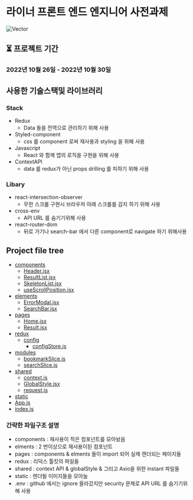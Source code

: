 # 라이너 프론트 엔드 엔지니어 사전과제
![Vector](https://user-images.githubusercontent.com/48500149/198866426-3e45e034-7ff7-4da8-9c38-6dcd44abdbf6.png)

## ⏳ 프로젝트 기간
### 2022년 10월 26일 - 2022년 10월 30일
## 사용한 기술스택및 라이브러리
### Stack
* Redux
  * Data 들을 전역으로 관리하기 위해 사용
* Styled-component
  * css 를 component 로써 재사용과 styling 을 위해 사용
* Javascript
  * React 와 함께 앱의 로직을 구현을 위해 사용
* ContextAPI
  * data 를 redux가 아닌 props drilling 를 피하기 위해 사용
### Libary
- react-intersection-observer
  * 무한 스크롤 구현시 브라우저 아래 스크롤를 감지 하기 위해 사용
- cross-env
  * API URL 를 숨기기위해 사용
- react-router-dom
  * 뒤로 가기나 search-bar 에서 다른 component로 navigate 하기 위해사용

## Project file tree
 * [components](https://github.com/byjgpark/Liner_Project/tree/main/src/components)
   * [Header.jsx]([./dir2/file21.ext](https://github.com/byjgpark/Liner_Project/blob/main/src/components/Header.jsx))
   * [ResultList.jsx]([./dir2/file21.ext](https://github.com/byjgpark/Liner_Project/blob/main/src/components/ResultList.jsx))
   * [SkeletonList.jsx]([./dir2/file21.ext](https://github.com/byjgpark/Liner_Project/blob/main/src/components/SkeletonList.jsx))
   * [useScrollPosition.jsx]([./dir2/file21.ext](https://github.com/byjgpark/Liner_Project/blob/main/src/components/useScrollPosition.js))
 * [elements]([./dir2](https://github.com/byjgpark/Liner_Project/tree/main/src/elements))
   * [ErrorModal.jsx]([./dir2/file21.ext](https://github.com/byjgpark/Liner_Project/blob/main/src/elements/ErrorModal.jsx))
   * [SearchBar.jsx]([./dir2/file22.ext](https://github.com/byjgpark/Liner_Project/blob/main/src/elements/SearchBar.jsx))
 * [pages]([./dir1](https://github.com/byjgpark/Liner_Project/tree/main/src/pages))
   * [Home.jsx]([./dir1/file11.ext](https://github.com/byjgpark/Liner_Project/blob/main/src/pages/Home.jsx))
   * [Result.jsx]([./dir1/file12.ext](https://github.com/byjgpark/Liner_Project/blob/main/src/pages/Result.jsx))
 * [redux]([./dir1](https://github.com/byjgpark/Liner_Project/tree/main/src/redux))
   * [config]([./dir1/file12.ext](https://github.com/byjgpark/Liner_Project/tree/main/src/redux/config))
     * [configStore.js]([./dir1/file12.ext](https://github.com/byjgpark/Liner_Project/blob/main/src/redux/config/configStore.js))
 * [modules]([./file_in_root.ext](https://github.com/byjgpark/Liner_Project/tree/main/src/redux/modules))
   * [bookmarkSlice.js]([./dir1/file12.ext](https://github.com/byjgpark/Liner_Project/blob/main/src/redux/modules/bookmarkSlice.js))
   * [searchSlice.js]([./dir1/file12.ext](https://github.com/byjgpark/Liner_Project/blob/main/src/redux/modules/searchSlice.js))
 * [shared]([./README.md](https://github.com/byjgpark/Liner_Project/tree/main/src/shared))
   * [context.js]([./dir1/file12.ext](https://github.com/byjgpark/Liner_Project/blob/main/src/shared/context.js))
   * [GlobalStyle.jsx]([./dir1/file12.ext](https://github.com/byjgpark/Liner_Project/blob/main/src/shared/GlobalStyle.jsx))
   * [request.js]([./dir1/file12.ext](https://github.com/byjgpark/Liner_Project/blob/main/src/shared/request.js))
 * [static]([./dir3](https://github.com/byjgpark/Liner_Project/tree/main/src/static/images))
 * [App.js]([./dir3](https://github.com/byjgpark/Liner_Project/blob/main/src/App.css))
 * [index.js]([./dir3](https://github.com/byjgpark/Liner_Project/blob/main/src/index.js))

 
 ### 간략한 파일구조 설명
 - components : 재사용이 적은 컴포넌트를 모아놨음
 - elments : 2 번이상으로 재사용이된 컴포넌트
 - pages : components & elments 들이 import 되어 실제 렌더되는 페이지들
 - redux : 리덕스 툴킷의 파일들
 - shared : context API & globalStyle & 그리고 Axio을 위한 instant 파일들
 - static : 렌더될 이미지들을 모아눔
 - .env : github 에서는 ignore 올라갔지만 security 문제로 API URL 를 숨기기위해 사용



